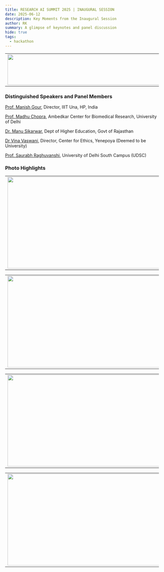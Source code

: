 ```yaml
---
title: RESEARCH AI SUMMIT 2025 | INAUGURAL SESSION
date: 2025-06-12
description: Key Moments from the Inaugural Session
author: RK
summary: A glimpse of keynotes and panel discussion 
hide: true
tags:
  - hackathon
---
```


<table>
  <tr>
    <td>
      <img src='{{ "/static/img/events_all/inaug_AI_summit.JPG" | url }}' width="500" height="100">
    </td>
  </tr>
</table>

### Distinguished Speakers and Panel Members

[Prof. Manish Gour](https://www.linkedin.com/in/gaurmanish1), Director, IIIT Una, HP, India

[Prof. Madhu Chopra](http://acbrdu.edu/Madhu_Chopra.html), Ambedkar Center for Biomedical Research, University of Delhi

[Dr. Manu Sikarwar](https://www.linkedin.com/in/manu5), Dept of Higher Education, Govt of Rajasthan

[Dr Vina Vaswani](https://www.linkedin.com/in/vina-vaswani-11b44a37), Director, Center for Ethics, Yenepoya (Deemed to be University)

[Prof. Saurabh Raghuvanshi](https://www.linkedin.com/in/saurabh-raghuvanshi-a1222216/?originalSubdomain=in), University of Delhi South Campus (UDSC)


### Photo Highlights

<table>
<tr>
<td><img src='{{ "/static/img/events_all/inaug1.JPG" | url }}' width="500" height="300"></td>
<td><img src='{{ "/static/img/events_all/inaug2.JPG" | url }}' width="500" height="300"></td>
</tr>   
</table>

<table>
<tr>
<td><img src='{{ "/static/img/events_all/inaug3.JPG" | url }}' width="500" height="300"></td>
<td><img src='{{ "/static/img/events_all/inaug4.JPG" | url }}' width="500" height="300"></td>
</tr>   
</table>

<table>
<tr>
<td><img src='{{ "/static/img/events_all/inaug5.JPG" | url }}' width="500" height="300"></td>
<td><img src='{{ "/static/img/events_all/inaug6.JPG" | url }}' width="500" height="300"></td>
</tr>   
</table>

<table>
<tr>
<td><img src='{{ "/static/img/events_all/inaug7.JPG" | url }}' width="500" height="300"></td>
<td><img src='{{ "/static/img/events_all/inaug8.JPG" | url }}' width="500" height="300"></td>
</tr>   
</table>

